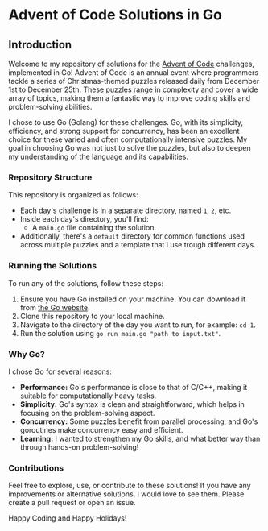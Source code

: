 # Advent of Code Solutions in Go

## Introduction

Welcome to my repository of solutions for the [Advent of Code](https://adventofcode.com/) challenges, implemented in Go! Advent of Code is an annual event where programmers tackle a series of Christmas-themed puzzles released daily from December 1st to December 25th. These puzzles range in complexity and cover a wide array of topics, making them a fantastic way to improve coding skills and problem-solving abilities.

I chose to use Go (Golang) for these challenges. Go, with its simplicity, efficiency, and strong support for concurrency, has been an excellent choice for these varied and often computationally intensive puzzles. My goal in choosing Go was not just to solve the puzzles, but also to deepen my understanding of the language and its capabilities.

### Repository Structure

This repository is organized as follows:

- Each day's challenge is in a separate directory, named `1`, `2`, etc.
- Inside each day's directory, you'll find:
  - A `main.go` file containing the solution.
- Additionally, there's a `default` directory for common functions used across multiple puzzles and a template that i use trough different days.

### Running the Solutions

To run any of the solutions, follow these steps:

1. Ensure you have Go installed on your machine. You can download it from [the Go website](https://golang.org/dl/).
2. Clone this repository to your local machine.
3. Navigate to the directory of the day you want to run, for example: `cd 1`.
4. Run the solution using `go run main.go "path to input.txt"`.

### Why Go?

I chose Go for several reasons:

- **Performance:** Go's performance is close to that of C/C++, making it suitable for computationally heavy tasks.
- **Simplicity:** Go's syntax is clean and straightforward, which helps in focusing on the problem-solving aspect.
- **Concurrency:** Some puzzles benefit from parallel processing, and Go's goroutines make concurrency easy and efficient.
- **Learning:** I wanted to strengthen my Go skills, and what better way than through hands-on problem-solving!

### Contributions

Feel free to explore, use, or contribute to these solutions! If you have any improvements or alternative solutions, I would love to see them. Please create a pull request or open an issue.

Happy Coding and Happy Holidays!
